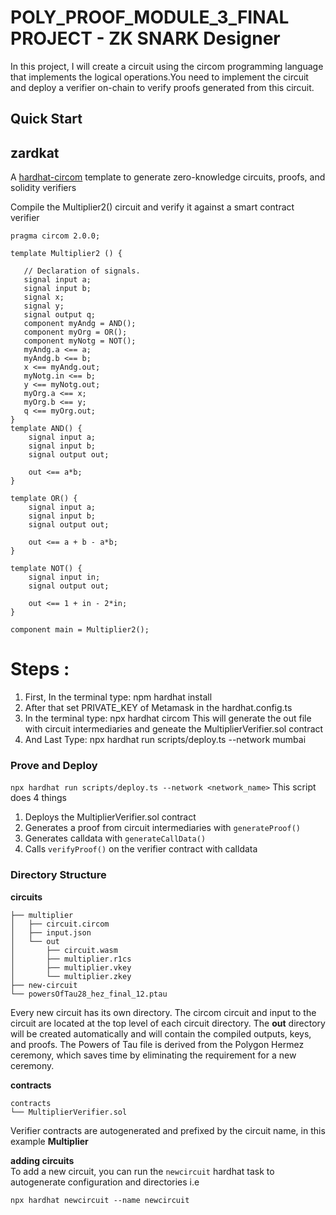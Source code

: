 # POLY_PROOF_MODULE_3_FINAL PROJECT - ZK SNARK Designer
In this project, I will create a circuit using the circom programming language that implements the logical operations.You need to implement the circuit and deploy a verifier on-chain to verify proofs generated from this circuit.

## Quick Start

## zardkat 

A [hardhat-circom](https://github.com/projectsophon/hardhat-circom) template to generate zero-knowledge circuits, proofs, and solidity verifiers

Compile the Multiplier2() circuit and verify it against a smart contract verifier

```
pragma circom 2.0.0;

template Multiplier2 () {  

   // Declaration of signals.  
   signal input a;  
   signal input b;
   signal x;
   signal y;
   signal output q;
   component myAndg = AND();
   component myOrg = OR();
   component myNotg = NOT();
   myAndg.a <== a;
   myAndg.b <== b;
   x <== myAndg.out;
   myNotg.in <== b;
   y <== myNotg.out;
   myOrg.a <== x;
   myOrg.b <== y;
   q <== myOrg.out;
}
template AND() {
    signal input a;
    signal input b;
    signal output out;

    out <== a*b;
}

template OR() {
    signal input a;
    signal input b;
    signal output out;

    out <== a + b - a*b;
}

template NOT() {
    signal input in;
    signal output out;

    out <== 1 + in - 2*in;
}

component main = Multiplier2();
```
# Steps :
1. First, In the terminal type: npm hardhat install
2. After that set PRIVATE_KEY of Metamask in the hardhat.config.ts
3. In the terminal type: npx hardhat circom This will generate the out file with circuit intermediaries and geneate the MultiplierVerifier.sol contract
4. And Last Type: npx hardhat run scripts/deploy.ts --network mumbai

### Prove and Deploy
`npx hardhat run scripts/deploy.ts --network <network_name>`
This script does 4 things  
1. Deploys the MultiplierVerifier.sol contract
2. Generates a proof from circuit intermediaries with `generateProof()`
3. Generates calldata with `generateCallData()`
4. Calls `verifyProof()` on the verifier contract with calldata
### Directory Structure
**circuits**
```
├── multiplier
│   ├── circuit.circom
│   ├── input.json
│   └── out
│       ├── circuit.wasm
│       ├── multiplier.r1cs
│       ├── multiplier.vkey
│       └── multiplier.zkey
├── new-circuit
└── powersOfTau28_hez_final_12.ptau
```
Every new circuit has its own directory. The circom circuit and input to the circuit are located at the top level of each circuit directory.
The **out** directory will be created automatically and will contain the compiled outputs, keys, and proofs. The Powers of Tau file is derived from the Polygon Hermez ceremony, which saves time by eliminating the requirement for a new ceremony. 


**contracts**
```
contracts
└── MultiplierVerifier.sol
```
Verifier contracts are autogenerated and prefixed by the circuit name, in this example **Multiplier**


**adding circuits**   
To add a new circuit, you can run the `newcircuit` hardhat task to autogenerate configuration and directories i.e  
```
npx hardhat newcircuit --name newcircuit
```
